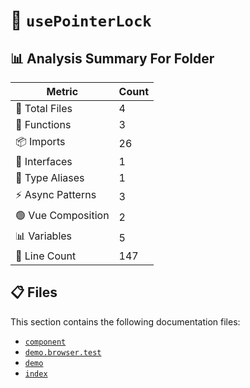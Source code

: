 # 📁 `usePointerLock`

## 📊 Analysis Summary For Folder

| Metric | Count |
|--------|-------|
| 📁 Total Files | 4 |
| 🔧 Functions | 3 |
| 📦 Imports | 26 |
| 📐 Interfaces | 1 |
| 📑 Type Aliases | 1 |
| ⚡ Async Patterns | 3 |
| 🟢 Vue Composition | 2 |
| 📊 Variables | 5 |
| 🔢 Line Count | 147 |


## 📋 Files

This section contains the following documentation files:

- [`component`](./component.md)
- [`demo.browser.test`](./demo.browser.test.md)
- [`demo`](./demo.md)
- [`index`](./index.md)